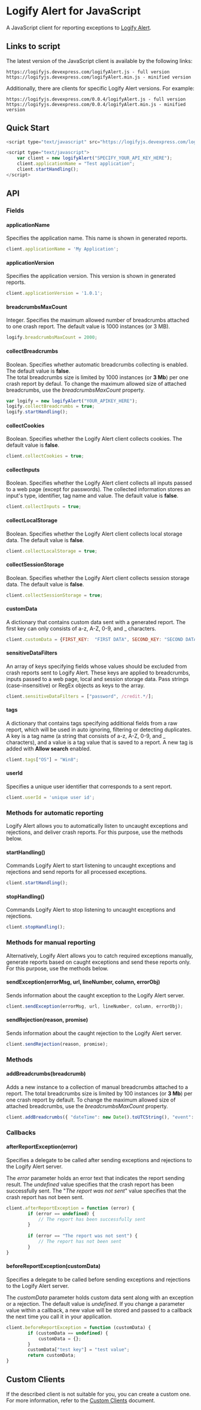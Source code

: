 # Logify Alert for JavaScript

A JavaScript client for reporting exceptions to [Logify Alert](https://logify.devexpress.com/).

## Links to script

The latest version of the JavaScript client is available by the following links:
```
https://logifyjs.devexpress.com/logifyAlert.js - full version
https://logifyjs.devexpress.com/logifyAlert.min.js - minified version
```

Additionally, there are clients for specific Logify Alert versions. For example:
```
https://logifyjs.devexpress.com/0.0.4/logifyAlert.js - full version
https://logifyjs.devexpress.com/0.0.4/logifyAlert.min.js - minified version
```

## Quick Start

```javascript
<script type="text/javascript" src="https://logifyjs.devexpress.com/logifyAlert.min.js"/>

<script type="text/javascript">
	var client = new logifyAlert("SPECIFY_YOUR_API_KEY_HERE");
	client.applicationName = "Test application";
	client.startHandling();
</script>
```

## API

### Fields

#### applicationName

Specifies the application name. This name is shown in generated reports.

```javascript
client.applicationName = 'My Application';
```

#### applicationVersion

Specifies the application version. This version is shown in generated reports. 

```javascript
client.applicationVersion = '1.0.1';
```

#### breadcrumbsMaxCount

Integer. Specifies the maximum allowed number of breadcrumbs attached to one crash report. The default value is 1000 instances (or 3 MB).

```javascript
logify.breadcrumbsMaxCount = 2000;
```

#### collectBreadcrumbs

Boolean. Specifies whether automatic breadcrumbs collecting is enabled. The default value is **false**.  
The total breadcrumbs size is limited by 1000 instances (or **3 Mb**) per one crash report by defaul. To change the maximum allowed size of attached breadcrumbs, use the *breadcrumbsMaxCount* property. 

```javascript
var logify = new logifyAlert("YOUR_APIKEY_HERE");
logify.collectBreadcrumbs = true;
logify.startHandling();
```

#### collectCookies

Boolean. Specifies whether the Logify Alert client collects cookies. The default value is **false**.

```javascript
client.collectCookies = true;
```

#### collectInputs

Boolean. Specifies whether the Logify Alert client collects all inputs passed to a web page (except for passwords). The collected information stores an input's type, identifier, tag name and value. The default value is **false**.

```javascript
client.collectInputs = true;
```

#### collectLocalStorage

Boolean. Specifies whether the Logify Alert client collects local storage data. The default value is **false**.

```javascript
client.collectLocalStorage = true;
```

#### collectSessionStorage

Boolean. Specifies whether the Logify Alert client collects session storage data. The default value is **false**.

```javascript
client.collectSessionStorage = true;
```

#### customData

A dictionary that contains custom data sent with a generated report. The first key can only consists of a-z, A-Z, 0-9, and _ characters.

```javascript
client.customData = {FIRST_KEY:  "FIRST DATA", SECOND_KEY: "SECOND DATA"};
```

#### sensitiveDataFilters

An array of keys specifying fields whose values should be excluded from crash reports sent to Logify Alert. These keys are applied to breadcrumbs, inputs passed to a web page, local and session storage data. Pass strings (case-insensitive) or RegEx objects as keys to the array.

```javascript
client.sensitiveDataFilters = ["password", /credit.*/];
```

#### tags

A dictionary that contains tags specifying additional fields from a raw report, which will be used in auto ignoring, filtering or detecting duplicates. A key is a tag name (a string that consists of a-z, A-Z, 0-9, and _ characters), and a value is a tag value that is saved to a report. A new tag is added with **Allow search** enabled.

```javascript
client.tags["OS"] = "Win8";
```

#### userId

Specifies a unique user identifier that corresponds to a sent report.

```javascript
client.userId = 'unique user id';
```

### Methods for automatic reporting

Logify Alert allows you to automatically listen to uncaught exceptions and rejections, and deliver crash reports. For this purpose, use the methods below.

#### startHandling()

Commands Logify Alert to start listening to uncaught exceptions and rejections and send reports for all processed exceptions. 

```javascript
client.startHandling();
```

#### stopHandling()

Commands Logify Alert to stop listening to uncaught exceptions and rejections. 

```javascript
client.stopHandling();
```

### Methods for manual reporting

Alternatively, Logify Alert allows you to catch required exceptions manually, generate reports based on caught exceptions and send these reports only. For this purpose, use the methods below.

#### sendException(errorMsg, url, lineNumber, column, errorObj)

Sends information about the caught exception to the Logify Alert server.

```javascript
client.sendException(errorMsg, url, lineNumber, column, errorObj);
```

#### sendRejection(reason, promise)

Sends information about the caught rejection to the Logify Alert server.

```javascript
client.sendRejection(reason, promise);
```

### Methods

#### addBreadcrumbs(breadcrumb)

Adds a new instance to a collection of manual breadcrumbs attached to a report. The total breadcrumbs size is limited by 100 instances (or **3 Mb**) per one crash report by default. To change the maximum allowed size of attached breadcrumbs, use the *breadcrumbsMaxCount* property.

```javascript
client.addBreadcrumbs({ "dateTime": new Date().toUTCString(), "event": "manual", "message": "A manually added breadcrumb" });
```

### Callbacks

#### afterReportException(error)

Specifies a delegate to be called after sending exceptions and rejections to the Logify Alert server.

The *error* parameter holds an error text that indicates the report sending result. The *undefined* value specifies that the crash report has been successfully sent. The "*The report was not sent*" value specifies that the crash report has not been sent.

```javascript
client.afterReportException = function (error) {
        if (error == undefined) {
            // The report has been successfully sent
        }
        
        if (error == "The report was not sent") {
            // The report has not been sent
        }
}
```

#### beforeReportException(customData)

Specifies a delegate to be called before sending exceptions and rejections to the Logify Alert server.

The *customData* parameter holds custom data sent along with an exception or a rejection. The default value is *undefined*. If you change a parameter value within a callback, a new value will be stored and passed to a callback the next time you call it in your application.

```javascript
client.beforeReportException = function (customData) {
        if (customData == undefined) {
            customData = {};
        }
        customData["test key"] = "test value";
        return customData;
}
```

## Custom Clients
If the described client is not suitable for you, you can create a custom one. For more information, refer to the [Custom Clients](https://github.com/DevExpress/Logify.Alert.Clients/blob/develop/CustomClients.md) document.
